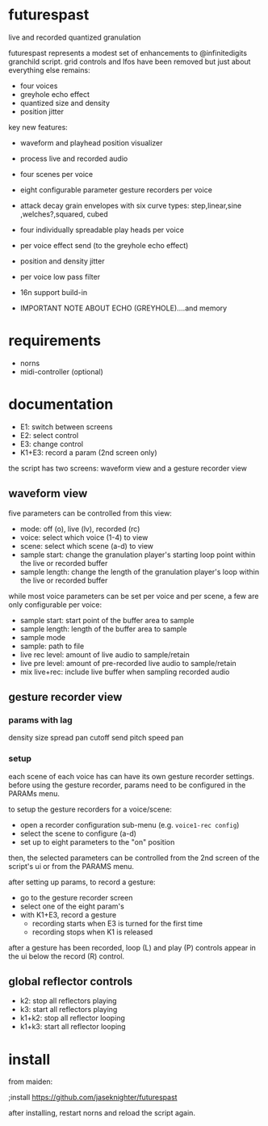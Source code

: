 # futurespast
live and recorded quantized granulation

futurespast represents a modest set of enhancements to @infinitedigits granchild script. grid controls and lfos have been removed but just about everything else remains:

* four voices
* greyhole echo effect
* quantized size and density
* position jitter

key new features:
* waveform and playhead position visualizer 
* process live and recorded audio
* four scenes per voice
* eight configurable parameter gesture recorders per voice
* attack decay grain envelopes with six curve types: step,linear,sine ,welches?,squared, cubed
* four individually spreadable play heads per voice
* per voice effect send (to the greyhole echo effect)
* position and density jitter
* per voice low pass filter
* 16n support build-in 

* IMPORTANT NOTE ABOUT ECHO (GREYHOLE)....and memory 

# requirements
* norns
* midi-controller (optional)

# documentation
* E1: switch between screens
* E2: select control
* E3: change control
* K1+E3: record a param (2nd screen only)

the script has two screens: waveform view and a gesture recorder view

## waveform view
five parameters can be controlled from this view:

* mode: off (o), live (lv), recorded (rc)
* voice: select which voice (1-4) to view
* scene: select which scene (a-d) to view
* sample start: change the granulation player's starting loop point within the live or recorded buffer 
* sample length: change the length of the granulation player's loop within the live or recorded buffer

while most voice parameters can be set per voice and per scene, a few are only configurable per voice: 

* sample start: start point of the buffer area to sample
* sample length: length of the buffer area to sample
* sample mode
* sample: path to file 
* live rec level: amount of live audio to sample/retain
* live pre level: amount of pre-recorded live audio to sample/retain
* mix live+rec: include live buffer when sampling recorded audio

## gesture recorder view

### params with lag
density
size
spread pan
cutoff
send
pitch
speed
pan

### setup
each scene of each voice has can have its own gesture recorder settings. before using the gesture recorder, params need to be configured in the PARAMs menu. 

to setup the gesture recorders for a voice/scene:

* open a recorder configuration sub-menu (e.g. `voice1-rec config`)
* select the scene to configure (a-d)
* set up to eight parameters to the "on" position

then, the selected parameters can be controlled from the 2nd screen of the script's ui or from the PARAMS menu.

after setting up params, to record a gesture:

* go to the gesture recorder screen
* select one of the eight param's 
* with K1+E3, record a gesture
  * recording starts when E3 is turned for the first time
  * recording stops when K1 is released

after a gesture has been recorded, loop (L) and play (P) controls appear in the ui below the record (R) control. 

## global reflector controls

* k2: stop all reflectors playing
* k3: start all reflectors playing
* k1+k2: stop all reflector looping
* k1+k3: start all reflector looping

# install
from maiden:

;install https://github.com/jaseknighter/futurespast

after installing, restart norns and reload the script again. 

